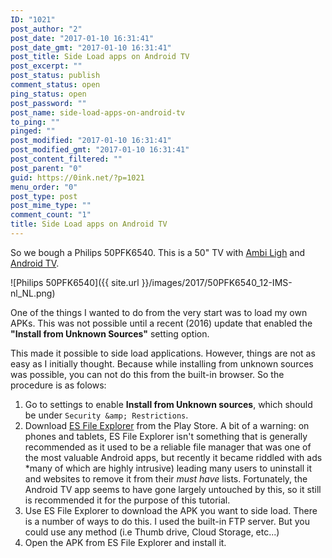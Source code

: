 ```yaml
---
ID: "1021"
post_author: "2"
post_date: "2017-01-10 16:31:41"
post_date_gmt: "2017-01-10 16:31:41"
post_title: Side Load apps on Android TV
post_excerpt: ""
post_status: publish
comment_status: open
ping_status: open
post_password: ""
post_name: side-load-apps-on-android-tv
to_ping: ""
pinged: ""
post_modified: "2017-01-10 16:31:41"
post_modified_gmt: "2017-01-10 16:31:41"
post_content_filtered: ""
post_parent: "0"
guid: https://0ink.net/?p=1021
menu_order: "0"
post_type: post
post_mime_type: ""
comment_count: "1"
title: Side Load apps on Android TV
---
```


So we bough a Philips 50PFK6540.  This is a 50" TV with
[Ambi Ligh](https://en.wikipedia.org/wiki/Ambilight) and
[Android TV](https://en.wikipedia.org/wiki/Android_TV).

![Philips 50PFK6540]({{ site.url }}/images/2017/50PFK6540_12-IMS-nl_NL.png)

One of the things I wanted to do from the very start was to load my own APKs.  This was not
possible until a recent (2016) update that enabled the **"Install from Unknown Sources"**
setting option.

This made it possible to side load applications.  However, things are not as easy as I
initially thought.  Because while installing from unknown sources was possible, you can not
do this from the built-in browser.  So the procedure is as folows:

1. Go to settings to enable **Install from Unknown sources**, which should be under
   `Security &amp; Restrictions`.
2. Download [ES File Explorer](https://play.google.com/store/apps/details?id=com.estrongs.android.pop)
   from the Play Store.  A bit of a warning: on phones and tablets, ES File Explorer isn't something
   that is generally recommended as it used to be a reliable file manager that was one of the
   most valuable Android apps, but recently it became riddled with ads *many of which are highly
   intrusive) leading many users to uninstall it and websites to remove it from their *must have* lists.
   Fortunately, the Android TV app seems to have gone largely untouched by this, so it still is
   recommended it for the purpose of this tutorial.
3. Use ES File Explorer to download the APK you want to side load.  There is a number of ways to do
   this.  I used the built-in FTP server.  But you could use any method (i.e Thumb drive, Cloud
   Storage, etc...)
4. Open the APK from ES File Explorer and install it.



